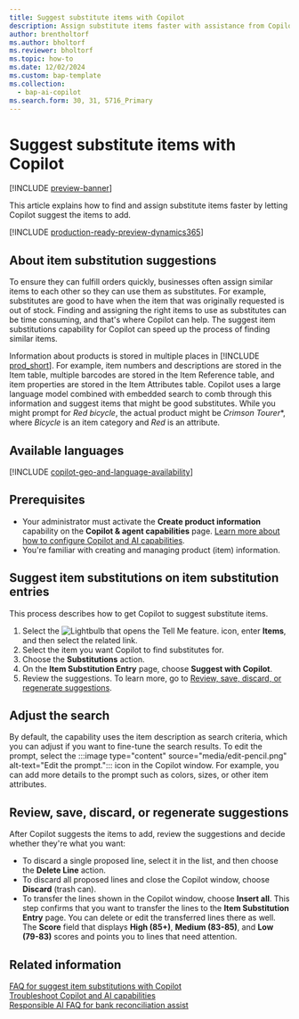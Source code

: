 ```yaml
---
title: Suggest substitute items with Copilot
description: Assign substitute items faster with assistance from Copilot.
author: brentholtorf
ms.author: bholtorf
ms.reviewer: bholtorf
ms.topic: how-to
ms.date: 12/02/2024
ms.custom: bap-template
ms.collection:
  - bap-ai-copilot
ms.search.form: 30, 31, 5716_Primary
---
```


# Suggest substitute items with Copilot

[!INCLUDE [preview-banner](includes/preview-banner.md)]

This article explains how to find and assign substitute items faster by letting Copilot suggest the items to add.

[!INCLUDE [production-ready-preview-dynamics365](includes/production-ready-preview-dynamics365.md)]

## About item substitution suggestions

To ensure they can fulfill orders quickly, businesses often assign similar items to each other so they can use them as substitutes. For example, substitutes are good to have when the item that was originally requested is out of stock. Finding and assigning the right items to use as substitutes can be time consuming, and that's where Copilot can help. The suggest item substitutions capability for Copilot can speed up the process of finding similar items.

Information about products is stored in multiple places in [!INCLUDE [prod_short](includes/prod_short.md)]. For example, item numbers and descriptions are stored in the Item table, multiple barcodes are stored in the Item Reference table, and item properties are stored in the Item Attributes table. Copilot uses a large language model combined with embedded search to comb through this information and suggest items that might be good substitutes. While you might prompt for *Red bicycle*, the actual product might be *Crimson Tourer**, where *Bicycle* is an item category and *Red* is an attribute.

## Available languages

[!INCLUDE [copilot-geo-and-language-availability](includes/copilot-geo-and-language-availability.md)]

## Prerequisites

- Your administrator must activate the **Create product information** capability on the **Copilot & agent capabilities** page. [Learn more about how to configure Copilot and AI capabilities](enable-ai.md).
- You're familiar with creating and managing product (item) information.

## Suggest item substitutions on item substitution entries

This process describes how to get Copilot to suggest substitute items.

1. Select the ![Lightbulb that opens the Tell Me feature.](media/ui-search/search_small.png "Tell me what you want to do") icon, enter **Items**, and then select the related link.
2. Select the item you want Copilot to find substitutes for.
3. Choose the **Substitutions** action.
4. On the **Item Substitution Entry** page, choose **Suggest with Copilot**.
5. Review the suggestions. To learn more, go to [Review, save, discard, or regenerate suggestions](#review-save-discard-or-regenerate-suggestions).

## Adjust the search

By default, the capability uses the item description as search criteria, which you can adjust if you want to fine-tune the search results. To edit the prompt, select the :::image type="content" source="media/edit-pencil.png" alt-text="Edit the prompt."::: icon in the Copilot window. For example, you can add more details to the prompt such as colors, sizes, or other item attributes.

## Review, save, discard, or regenerate suggestions

After Copilot suggests the items to add, review the suggestions and decide whether they're what you want:

- To discard a single proposed line, select it in the list, and then choose the **Delete Line** action.
- To discard all proposed lines and close the Copilot window, choose **Discard** (trash can).
- To transfer the lines shown in the Copilot window, choose **Insert all**. This step confirms that you want to transfer the lines to the **Item Substitution Entry** page. You can delete or edit the transferred lines there as well. The **Score** field that displays **High (85+)**, **Medium (83-85)**, and **Low (79-83)** scores and points you to lines that need attention.

## Related information

[FAQ for suggest item substitutions with Copilot](faq-suggest-item-substitutions-with-copilot.md)  
[Troubleshoot Copilot and AI capabilities](ai-copilot-troubleshooting.md)  
[Responsible AI FAQ for bank reconciliation assist](faqs-bank-reconciliation.md)
